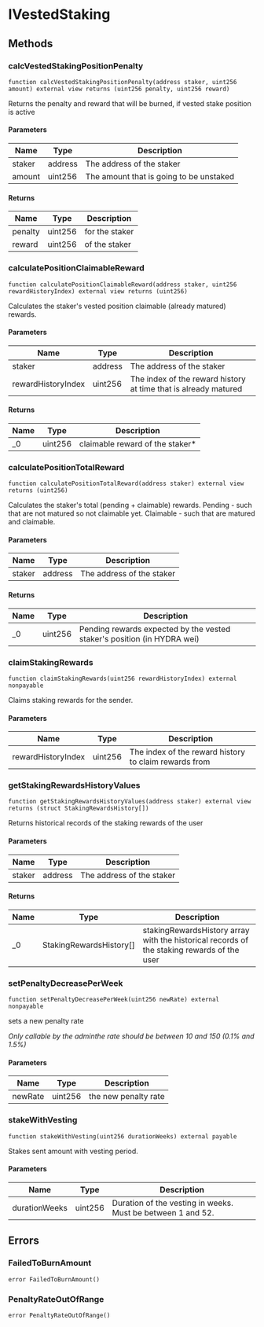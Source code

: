 # IVestedStaking









## Methods

### calcVestedStakingPositionPenalty

```solidity
function calcVestedStakingPositionPenalty(address staker, uint256 amount) external view returns (uint256 penalty, uint256 reward)
```

Returns the penalty and reward that will be burned, if vested stake position is active



#### Parameters

| Name | Type | Description |
|---|---|---|
| staker | address | The address of the staker |
| amount | uint256 | The amount that is going to be unstaked |

#### Returns

| Name | Type | Description |
|---|---|---|
| penalty | uint256 | for the staker |
| reward | uint256 | of the staker |

### calculatePositionClaimableReward

```solidity
function calculatePositionClaimableReward(address staker, uint256 rewardHistoryIndex) external view returns (uint256)
```

Calculates the staker&#39;s vested position claimable (already matured) rewards.



#### Parameters

| Name | Type | Description |
|---|---|---|
| staker | address | The address of the staker |
| rewardHistoryIndex | uint256 | The index of the reward history at time that is already matured |

#### Returns

| Name | Type | Description |
|---|---|---|
| _0 | uint256 | claimable reward of the staker* |

### calculatePositionTotalReward

```solidity
function calculatePositionTotalReward(address staker) external view returns (uint256)
```

Calculates the staker&#39;s total (pending + claimable) rewards. Pending - such that are not matured so not claimable yet. Claimable - such that are matured and claimable.



#### Parameters

| Name | Type | Description |
|---|---|---|
| staker | address | The address of the staker |

#### Returns

| Name | Type | Description |
|---|---|---|
| _0 | uint256 | Pending rewards expected by the vested staker&#39;s position (in HYDRA wei) |

### claimStakingRewards

```solidity
function claimStakingRewards(uint256 rewardHistoryIndex) external nonpayable
```

Claims staking rewards for the sender.



#### Parameters

| Name | Type | Description |
|---|---|---|
| rewardHistoryIndex | uint256 | The index of the reward history to claim rewards from |

### getStakingRewardsHistoryValues

```solidity
function getStakingRewardsHistoryValues(address staker) external view returns (struct StakingRewardsHistory[])
```

Returns historical records of the staking rewards of the user



#### Parameters

| Name | Type | Description |
|---|---|---|
| staker | address | The address of the staker |

#### Returns

| Name | Type | Description |
|---|---|---|
| _0 | StakingRewardsHistory[] | stakingRewardsHistory array with the historical records of the staking rewards of the user |

### setPenaltyDecreasePerWeek

```solidity
function setPenaltyDecreasePerWeek(uint256 newRate) external nonpayable
```

sets a new penalty rate

*Only callable by the adminthe rate should be between 10 and 150 (0.1% and 1.5%)*

#### Parameters

| Name | Type | Description |
|---|---|---|
| newRate | uint256 | the new penalty rate |

### stakeWithVesting

```solidity
function stakeWithVesting(uint256 durationWeeks) external payable
```

Stakes sent amount with vesting period.



#### Parameters

| Name | Type | Description |
|---|---|---|
| durationWeeks | uint256 | Duration of the vesting in weeks. Must be between 1 and 52. |




## Errors

### FailedToBurnAmount

```solidity
error FailedToBurnAmount()
```






### PenaltyRateOutOfRange

```solidity
error PenaltyRateOutOfRange()
```







